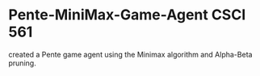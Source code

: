 # Pente-MiniMax-Game-Agent CSCI 561
created a Pente game agent using the Minimax algorithm and Alpha-Beta pruning.
